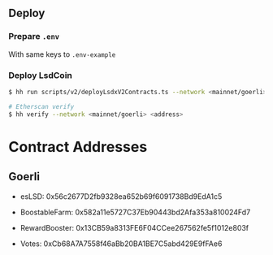 
## Deploy

### Prepare `.env` 

With same keys to `.env-example`

### Deploy LsdCoin

```sh
$ hh run scripts/v2/deployLsdxV2Contracts.ts --network <mainnet/goerli>

# Etherscan verify
$ hh verify --network <mainnet/goerli> <address>
```

# Contract Addresses

## Goerli

- esLSD: 0x56c2677D2fb9328ea652b69f6091738Bd9EdA1c5

- BoostableFarm: 0x582a11e5727C37Eb90443bd2Afa353a810024Fd7

- RewardBooster: 0x13CB59a8313FE6F04CCee267562fe5f1012e803f

- Votes: 0xCb68A7A7558f46aBb20BA1BE7C5abd429E9fFAe6